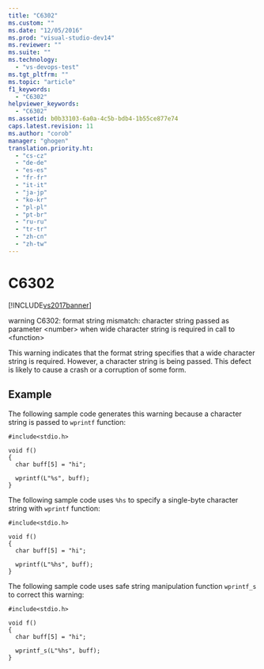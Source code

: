 ```yaml
---
title: "C6302"
ms.custom: ""
ms.date: "12/05/2016"
ms.prod: "visual-studio-dev14"
ms.reviewer: ""
ms.suite: ""
ms.technology: 
  - "vs-devops-test"
ms.tgt_pltfrm: ""
ms.topic: "article"
f1_keywords: 
  - "C6302"
helpviewer_keywords: 
  - "C6302"
ms.assetid: b0b33103-6a0a-4c5b-bdb4-1b55ce877e74
caps.latest.revision: 11
ms.author: "corob"
manager: "ghogen"
translation.priority.ht: 
  - "cs-cz"
  - "de-de"
  - "es-es"
  - "fr-fr"
  - "it-it"
  - "ja-jp"
  - "ko-kr"
  - "pl-pl"
  - "pt-br"
  - "ru-ru"
  - "tr-tr"
  - "zh-cn"
  - "zh-tw"
---
```

# C6302
[!INCLUDE[vs2017banner](../code-quality/includes/vs2017banner.md)]

warning C6302: format string mismatch: character string passed as parameter \<number> when wide character string is required in call to \<function>  
  
 This warning indicates that the format string specifies that a wide character string is required. However, a character string is being passed. This defect is likely to cause a crash or a corruption of some form.  
  
## Example  
 The following sample code generates this warning because a character string is passed to `wprintf` function:  
  
```  
#include<stdio.h>  
  
void f()  
{  
  char buff[5] = "hi";  
  
  wprintf(L"%s", buff);  
}  
```  
  
 The following sample code uses `%hs` to specify a single-byte character string with `wprintf` function:  
  
```  
#include<stdio.h>  
  
void f()  
{  
  char buff[5] = "hi";  
  
  wprintf(L"%hs", buff);  
}  
```  
  
 The following sample code uses safe string manipulation function `wprintf_s` to correct this warning:  
  
```  
#include<stdio.h>  
  
void f()  
{  
  char buff[5] = "hi";  
  
  wprintf_s(L"%hs", buff);  
}  
```